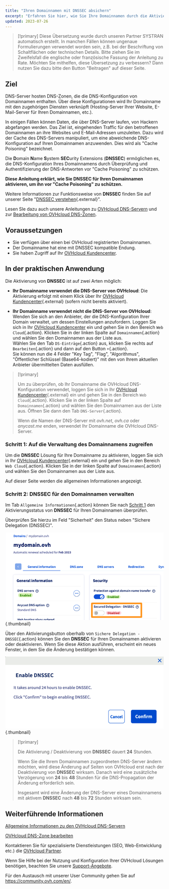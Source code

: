```yaml
---
title: "Ihren Domainnamen mit DNSSEC absichern"
excerpt: "Erfahren Sie hier, wie Sie Ihre Domainnamen durch die Aktivierung von DNSSEC vor Cache Poisoning schützen können"
updated: 2023-07-26
---
```


> [!primary]
> Diese Übersetzung wurde durch unseren Partner SYSTRAN automatisch erstellt. In manchen Fällen können ungenaue Formulierungen verwendet worden sein, z.B. bei der Beschriftung von Schaltflächen oder technischen Details. Bitte ziehen Sie im Zweifelsfall die englische oder französische Fassung der Anleitung zu Rate. Möchten Sie mithelfen, diese Übersetzung zu verbessern? Dann nutzen Sie dazu bitte den Button "Beitragen" auf dieser Seite.
>

## Ziel 

DNS-Server hosten DNS-Zonen, die die DNS-Konfiguration von Domainnamen enthalten. Über diese Konfigurationen wird Ihr Domainname mit den zugehörigen Diensten verknüpft (Hosting-Server Ihrer Website, E-Mail-Server für Ihren Domainnamen, etc.).

In einigen Fällen können Daten, die über DNS-Server laufen, von Hackern abgefangen werden. Das Ziel ist, eingehenden Traffic für den betroffenen Domainnamen an ihre Websites und E-Mail-Adressen umzuleiten. Dazu wird der Cache des DNS-Servers manipuliert, um eine abweichende DNS-Konfiguration auf Ihren Domainnamen anzuwenden. Dies wird als "Cache Poisoning" bezeichnet. 

Die **D**omain **N**ame **S**ystem **SEC**urity Extensions (**DNSSEC**) ermöglichen es, die DNS-Konfiguration Ihres Domainnamens durch Überprüfung und Authentifizierung der DNS-Antworten vor "Cache Poisoning" zu schützen.

**Diese Anleitung erklärt, wie Sie DNSSEC für Ihren Domainnamen aktivieren, um ihn vor "Cache Poisoning" zu schützen.**

Weitere Informationen zur Funktionsweise von **DNSSEC** finden Sie auf unserer Seite "[DNSSEC verstehen](https://www.ovhcloud.com/de/domains/dnssec/){.external}".

Lesen SIe dazu auch unsere Anleitungen zu [OVHcloud DNS-Servern](/pages/web_cloud/domains/dns_server_general_information) und zur [Bearbeitung von OVHcloud DNS-Zonen](/pages/web_cloud/domains/dns_zone_edit).

## Voraussetzungen

- Sie verfügen über einen bei OVHcloud registrierten Domainnamen.
- Der Domainname hat eine mit DNSSEC kompatible Endung.
- Sie haben Zugriff auf Ihr [OVHcloud Kundencenter](/links//manager).

## In der praktischen Anwendung

Die Aktivierung von **DNSSEC** ist auf zwei Arten möglich:

- **Ihr Domainname verwendet die DNS-Server von OVHcloud**: Die Aktivierung erfolgt mit einem Klick über Ihr [OVHcloud Kundencenter](/links//manager){.external} (sofern nicht bereits aktiviert).

- **Ihr Domainname verwendet nicht die DNS-Server von OVHcloud**: Wenden Sie sich an den Anbieter, der die DNS-Konfiguration Ihrer Domain verwaltet, um dessen Einstellungen anzufordern. Loggen Sie sich in Ihr [OVHcloud Kundencenter](/links//manager) ein und gehen Sie in den Bereich `Web Cloud`{.action}. Klicken Sie in der linken Spalte auf `Domainnamen`{.action} und wählen Sie den Domainnamen aus der Liste aus.</br>
Wählen Sie den Tab `DS-Einträge`{.action} aus, klicken Sie rechts auf `Bearbeiten`{.action} und dann auf den Button `+`{.action}.</br>
Sie können nun die 4 Felder "Key Tag", "Flag", "Algorithmus", "Öffentlicher Schlüssel (Base64-kodiert)" mit den von Ihrem aktuellen Anbieter übermittelten Daten ausfüllen.

> [!primary]
>
> Um zu überprüfen, ob Ihr Domainname die OVHcloud DNS-Konfiguration verwendet, loggen Sie sich in Ihr [OVHcloud Kundencenter](/links//manager){.external} ein und gehen Sie in den Bereich `Web Cloud`{.action}. Klicken Sie in der linken Spalte auf `Domainnamen`{.action} und wählen Sie den Domainnamen aus der Liste aus. Öffnen Sie dann den Tab `DNS-Server`{.action}.
>
> Wenn die Namen der DNS-Server mit *ovh.net*, *ovh.ca* oder *anycast.me* enden, verwendet Ihr Domainname die OVHcloud DNS-Server.
>

### Schritt 1: Auf die Verwaltung des Domainnamens zugreifen <a name="step1"></a>

Um die **DNSSEC** Lösung für Ihre Domainname zu aktivieren, loggen Sie sich in Ihr [OVHcloud Kundencenter](/links//manager){.external} ein und gehen Sie in den Bereich `Web Cloud`{.action}. Klicken Sie in der linken Spalte auf `Domainnamen`{.action} und wählen Sie den Domainnamen aus der Liste aus.

Auf dieser Seite werden die allgemeinen Informationen angezeigt. 

### Schritt 2: DNSSEC für den Domainnamen verwalten

Im Tab `Allgemeine Informationen`{.action} können Sie nach [Schritt 1](#step1) den Aktivierungsstatus von **DNSSEC** für Ihren Domainnamen überprüfen.

Überprüfen Sie hierzu im Feld "Sicherheit" den Status neben "Sichere Delegation (DNSSEC)".

![DNSSEC](images/activate-dnssec.png){.thumbnail}

Über den Aktivierungsbutton oberhalb von `Sichere Delegation - DNSSEC`{.action} können Sie den **DNSSEC** für Ihren Domainnamen aktivieren oder deaktivieren. Wenn Sie diese Aktion ausführen, erscheint ein neues Fenster, in dem Sie die Änderung bestätigen können.

![DNSSEC](images/activate-dnssec-confirmation.png){.thumbnail}

> [!primary]
>
> Die Aktivierung / Deaktivierung von **DNSSEC** dauert **24** Stunden.
>
> Wenn Sie die Ihrem Domainnamen zugeordneten DNS-Server ändern möchten, wird diese Änderung auf Seiten von OVHcloud erst nach der Deaktivierung von **DNSSEC** wirksam. Danach wird eine zusätzliche Verzögerung von **24** bis **48** Stunden für die DNS-Propagation der Änderung erforderlich sein.
>
> Insgesamt wird eine Änderung der DNS-Server eines Domainnamens mit aktivem **DNSSEC** nach **48** bis **72** Stunden wirksam sein.
>

## Weiterführende Informationen

[Allgemeine Informationen zu den OVHcloud DNS-Servern](/pages/web_cloud/domains/dns_server_general_information)

[OVHcloud DNS-Zone bearbeiten](/pages/web_cloud/domains/dns_zone_edit)

Kontaktieren Sie für spezialisierte Dienstleistungen (SEO, Web-Entwicklung etc.) die [OVHcloud Partner](https://partner.ovhcloud.com/de/directory/).

Wenn Sie Hilfe bei der Nutzung und Konfiguration Ihrer OVHcloud Lösungen benötigen, beachten Sie unsere [Support-Angebote](https://www.ovhcloud.com/de/support-levels/).

Für den Austausch mit unserer User Community gehen Sie auf <https://community.ovh.com/en/>.